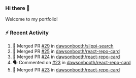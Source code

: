 ### Hi there 👋
Welcome to my portfolio!

### ⚡ Recent Activity
<!--START_SECTION:activity-->
1. 🎉 Merged PR [#29](https://github.com/dawsonbooth/slippi-search/pull/29) in [dawsonbooth/slippi-search](https://github.com/dawsonbooth/slippi-search)
2. 🎉 Merged PR [#25](https://github.com/dawsonbooth/react-repo-card/pull/25) in [dawsonbooth/react-repo-card](https://github.com/dawsonbooth/react-repo-card)
3. 🎉 Merged PR [#24](https://github.com/dawsonbooth/react-repo-card/pull/24) in [dawsonbooth/react-repo-card](https://github.com/dawsonbooth/react-repo-card)
4. 🗣 Commented on [#23](https://github.com/dawsonbooth/react-repo-card/issues/23) in [dawsonbooth/react-repo-card](https://github.com/dawsonbooth/react-repo-card)
5. 🎉 Merged PR [#23](https://github.com/dawsonbooth/react-repo-card/pull/23) in [dawsonbooth/react-repo-card](https://github.com/dawsonbooth/react-repo-card)
<!--END_SECTION:activity-->
